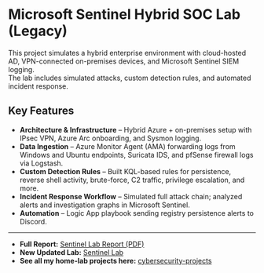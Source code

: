 # Microsoft Sentinel Hybrid SOC Lab (Legacy)

This project simulates a hybrid enterprise environment with cloud-hosted AD, VPN-connected on-premises devices, and Microsoft Sentinel SIEM logging.  
The lab includes simulated attacks, custom detection rules, and automated incident response.

## Key Features

- **Architecture & Infrastructure** – Hybrid Azure + on-premises setup with IPsec VPN, Azure Arc onboarding, and Sysmon logging.
- **Data Ingestion** – Azure Monitor Agent (AMA) forwarding logs from Windows and Ubuntu endpoints, Suricata IDS, and pfSense firewall logs via Logstash.
- **Custom Detection Rules** – Built KQL-based rules for persistence, reverse shell activity, brute-force, C2 traffic, privilege escalation, and more.
- **Incident Response Workflow** – Simulated full attack chain; analyzed alerts and investigation graphs in Microsoft Sentinel.
- **Automation** – Logic App playbook sending registry persistence alerts to Discord.

---
- **Full Report:** [Sentinel Lab Report (PDF)](SentinelLab_NM.pdf)
- **New Updated Lab:** [Sentinel Lab](sentinel-velociraptor-detection-lab/README.md)
- **See all my home-lab projects here:** [cybersecurity-projects](https://github.com/Oligo12/cybersecurity-projects/tree/main)
